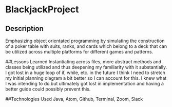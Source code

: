 # BlackjackProject
## Description
Emphasizing object orientated programming by simulating the construction of a poker table with suits, ranks, and cards which belong to a deck that can be utilized across multiple platforms for different games and patterns.

##Lessons Learned
Instantiating across files, more abstract methods and classes being utilized and thus deepening my familiarity with it substantially. I got lost in a huge loop of if, while, etc. in the future I think I need to stretch my initial planning diagram a bit better so I can account for this. I knew what I was intending to do but ultimately got lost in implementation and having a better guide could possibly prevent this.

##Technologies Used
Java, Atom, Github, Terminal, Zoom, Slack
